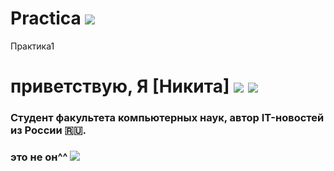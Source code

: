 # Practica ![](https://emojigraph.org/media/apple/flexed-biceps_1f4aa.png) 
Практика1
# приветствую, Я [Никита] ![](https://emojigraph.org/media/apple/flexed-biceps_1f4aa.png)  ![](https://img.icons8.com/color-glass/256/github-2.png) 
### Студент факультета компьютерных наук, автор IT-новостей из России 🇷🇺.
###  это не он^^ ![](https://vuzopedia.ru/storage/app/uploads/public/62e/64f/e70/62e64fe70b312875351526.jpg)

